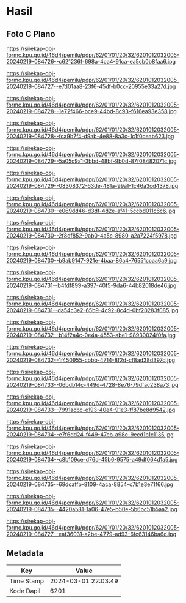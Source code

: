# Hasil

## Foto C Plano

https://sirekap-obj-formc.kpu.go.id/46d4/pemilu/pdpr/62/01/01/20/32/6201012032005-20240219-084726--c621236f-698a-4ca4-91ca-ea5cb0b8faa6.jpg

https://sirekap-obj-formc.kpu.go.id/46d4/pemilu/pdpr/62/01/01/20/32/6201012032005-20240219-084727--e7d01aa8-23f6-45df-b0cc-20955e33a27d.jpg

https://sirekap-obj-formc.kpu.go.id/46d4/pemilu/pdpr/62/01/01/20/32/6201012032005-20240219-084728--1e72f466-bce9-44bd-8c93-f616ea93e358.jpg

https://sirekap-obj-formc.kpu.go.id/46d4/pemilu/pdpr/62/01/01/20/32/6201012032005-20240219-084728--fca9b7f4-d9ab-4e88-8a3c-1c1f0ceab623.jpg

https://sirekap-obj-formc.kpu.go.id/46d4/pemilu/pdpr/62/01/01/20/32/6201012032005-20240219-084729--5a05c9a1-3bbd-48bf-9b0d-87f08482071c.jpg

https://sirekap-obj-formc.kpu.go.id/46d4/pemilu/pdpr/62/01/01/20/32/6201012032005-20240219-084729--08308372-63de-481a-99a1-1c46a3cd4378.jpg

https://sirekap-obj-formc.kpu.go.id/46d4/pemilu/pdpr/62/01/01/20/32/6201012032005-20240219-084730--e069dd46-d3df-4d2e-af41-5ccbd011c6c6.jpg

https://sirekap-obj-formc.kpu.go.id/46d4/pemilu/pdpr/62/01/01/20/32/6201012032005-20240219-084730--2f8df852-9ab0-4a5c-8980-a2a7224f5978.jpg

https://sirekap-obj-formc.kpu.go.id/46d4/pemilu/pdpr/62/01/01/20/32/6201012032005-20240219-084730--b9ab9147-921e-4baa-86a4-76551ccaa6a9.jpg

https://sirekap-obj-formc.kpu.go.id/46d4/pemilu/pdpr/62/01/01/20/32/6201012032005-20240219-084731--b4fdf899-a397-40f5-9da6-44b82018de46.jpg

https://sirekap-obj-formc.kpu.go.id/46d4/pemilu/pdpr/62/01/01/20/32/6201012032005-20240219-084731--da54c3e2-65b9-4c92-8c4d-0bf20283f085.jpg

https://sirekap-obj-formc.kpu.go.id/46d4/pemilu/pdpr/62/01/01/20/32/6201012032005-20240219-084732--b14f2a4c-0e4a-4553-abe1-98930024f0fa.jpg

https://sirekap-obj-formc.kpu.go.id/46d4/pemilu/pdpr/62/01/01/20/32/6201012032005-20240219-084732--1f450955-cbbb-4714-8f2d-cf8ad38d397d.jpg

https://sirekap-obj-formc.kpu.go.id/46d4/pemilu/pdpr/62/01/01/20/32/6201012032005-20240219-084733--06bdb14c-449d-4728-8e76-79dfac238a73.jpg

https://sirekap-obj-formc.kpu.go.id/46d4/pemilu/pdpr/62/01/01/20/32/6201012032005-20240219-084733--7991acbc-e193-40e4-91e3-ff87be8d9542.jpg

https://sirekap-obj-formc.kpu.go.id/46d4/pemilu/pdpr/62/01/01/20/32/6201012032005-20240219-084734--e7f6dd24-f449-47eb-a98e-9ecd1b1c1135.jpg

https://sirekap-obj-formc.kpu.go.id/46d4/pemilu/pdpr/62/01/01/20/32/6201012032005-20240219-084734--c8b109ce-d76d-45b6-9575-a49df064d1a5.jpg

https://sirekap-obj-formc.kpu.go.id/46d4/pemilu/pdpr/62/01/01/20/32/6201012032005-20240219-084735--69dcaffb-8109-4aca-8854-c7b1e3e71f66.jpg

https://sirekap-obj-formc.kpu.go.id/46d4/pemilu/pdpr/62/01/01/20/32/6201012032005-20240219-084735--4420a581-1a06-47e5-b50e-5b6bc51b5aa2.jpg

https://sirekap-obj-formc.kpu.go.id/46d4/pemilu/pdpr/62/01/01/20/32/6201012032005-20240219-084727--eaf36031-a2be-4779-ad93-6fc63146ba6d.jpg


## Metadata

| Key        | Value               |
| ---------- | ------------------- |
| Time Stamp | 2024-03-01 22:03:49 |
| Kode Dapil | 6201                |



